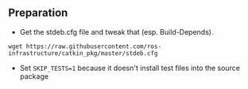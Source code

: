 ## Preparation

* Get the stdeb.cfg file and tweak that (esp. Build-Depends).

```
wget https://raw.githubusercontent.com/ros-infrastructure/catkin_pkg/master/stdeb.cfg
```

* Set `SKIP_TESTS=1` because it doesn't install test files into the source package

